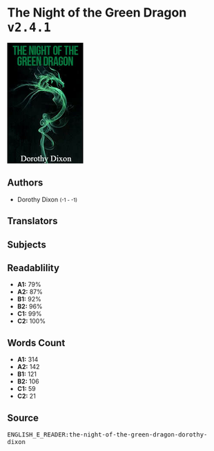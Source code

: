 # The Night of the Green Dragon <kbd>v2.4.1</kbd>

![](./cover.medium.jpg "")

## Authors


 - Dorothy Dixon <small>(-1 - -1)</small>

## Translators



## Subjects



## Readablility


 - **A1:** 79%
 - **A2:** 87%
 - **B1:** 92%
 - **B2:** 96%
 - **C1:** 99%
 - **C2:** 100%

## Words Count


 - **A1:** 314
 - **A2:** 142
 - **B1:** 121
 - **B2:** 106
 - **C1:** 59
 - **C2:** 21

## Source


<kbd>ENGLISH_E_READER:the-night-of-the-green-dragon-dorothy-dixon</kbd>
